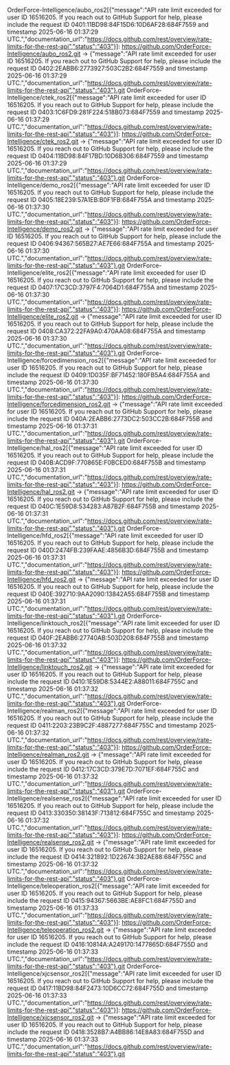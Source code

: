 OrderForce-Intelligence/aubo_ros2[{"message":"API rate limit exceeded for user ID 16516205. If you reach out to GitHub Support for help, please include the request ID 0401:11BD98:84F15D6:10D6AF28:684F7559 and timestamp 2025-06-16 01:37:29 UTC.","documentation_url":"https://docs.github.com/rest/overview/rate-limits-for-the-rest-api","status":"403"}]: https://github.com/OrderForce-Intelligence/aubo_ros2.git -> {"message":"API rate limit exceeded for user ID 16516205. If you reach out to GitHub Support for help, please include the request ID 0402:2EABB6:2773927:503C2B2:684F7559 and timestamp 2025-06-16 01:37:29 UTC.","documentation_url":"https://docs.github.com/rest/overview/rate-limits-for-the-rest-api","status":"403"}.git
OrderForce-Intelligence/ctek_ros2[{"message":"API rate limit exceeded for user ID 16516205. If you reach out to GitHub Support for help, please include the request ID 0403:1C6FD9:281F224:518B073:684F7559 and timestamp 2025-06-16 01:37:29 UTC.","documentation_url":"https://docs.github.com/rest/overview/rate-limits-for-the-rest-api","status":"403"}]: https://github.com/OrderForce-Intelligence/ctek_ros2.git -> {"message":"API rate limit exceeded for user ID 16516205. If you reach out to GitHub Support for help, please include the request ID 0404:11BD98:84F17BD:10D6B306:684F7559 and timestamp 2025-06-16 01:37:29 UTC.","documentation_url":"https://docs.github.com/rest/overview/rate-limits-for-the-rest-api","status":"403"}.git
OrderForce-Intelligence/demo_ros2[{"message":"API rate limit exceeded for user ID 16516205. If you reach out to GitHub Support for help, please include the request ID 0405:18E239:57A1EB:B0F1FB:684F755A and timestamp 2025-06-16 01:37:30 UTC.","documentation_url":"https://docs.github.com/rest/overview/rate-limits-for-the-rest-api","status":"403"}]: https://github.com/OrderForce-Intelligence/demo_ros2.git -> {"message":"API rate limit exceeded for user ID 16516205. If you reach out to GitHub Support for help, please include the request ID 0406:94367:565B27:AE7E66:684F755A and timestamp 2025-06-16 01:37:30 UTC.","documentation_url":"https://docs.github.com/rest/overview/rate-limits-for-the-rest-api","status":"403"}.git
OrderForce-Intelligence/elite_ros2[{"message":"API rate limit exceeded for user ID 16516205. If you reach out to GitHub Support for help, please include the request ID 0407:17C3CD:3797F4:7064D1:684F755A and timestamp 2025-06-16 01:37:30 UTC.","documentation_url":"https://docs.github.com/rest/overview/rate-limits-for-the-rest-api","status":"403"}]: https://github.com/OrderForce-Intelligence/elite_ros2.git -> {"message":"API rate limit exceeded for user ID 16516205. If you reach out to GitHub Support for help, please include the request ID 0408:CA372:22FA9A0:470AA08:684F755A and timestamp 2025-06-16 01:37:30 UTC.","documentation_url":"https://docs.github.com/rest/overview/rate-limits-for-the-rest-api","status":"403"}.git
OrderForce-Intelligence/forcedimension_ros2[{"message":"API rate limit exceeded for user ID 16516205. If you reach out to GitHub Support for help, please include the request ID 0409:1D035F:BF71452:180FB5A4:684F755A and timestamp 2025-06-16 01:37:30 UTC.","documentation_url":"https://docs.github.com/rest/overview/rate-limits-for-the-rest-api","status":"403"}]: https://github.com/OrderForce-Intelligence/forcedimension_ros2.git -> {"message":"API rate limit exceeded for user ID 16516205. If you reach out to GitHub Support for help, please include the request ID 040A:2EABB6:2773DC2:503CC2B:684F755B and timestamp 2025-06-16 01:37:31 UTC.","documentation_url":"https://docs.github.com/rest/overview/rate-limits-for-the-rest-api","status":"403"}.git
OrderForce-Intelligence/hal_ros2[{"message":"API rate limit exceeded for user ID 16516205. If you reach out to GitHub Support for help, please include the request ID 040B:ACD9F:770865E:F0BCED0:684F755B and timestamp 2025-06-16 01:37:31 UTC.","documentation_url":"https://docs.github.com/rest/overview/rate-limits-for-the-rest-api","status":"403"}]: https://github.com/OrderForce-Intelligence/hal_ros2.git -> {"message":"API rate limit exceeded for user ID 16516205. If you reach out to GitHub Support for help, please include the request ID 040C:1E59D8:534283:A87B2F:684F755B and timestamp 2025-06-16 01:37:31 UTC.","documentation_url":"https://docs.github.com/rest/overview/rate-limits-for-the-rest-api","status":"403"}.git
OrderForce-Intelligence/hfd_ros2[{"message":"API rate limit exceeded for user ID 16516205. If you reach out to GitHub Support for help, please include the request ID 040D:2474FB:239FAAE:4856B3D:684F755B and timestamp 2025-06-16 01:37:31 UTC.","documentation_url":"https://docs.github.com/rest/overview/rate-limits-for-the-rest-api","status":"403"}]: https://github.com/OrderForce-Intelligence/hfd_ros2.git -> {"message":"API rate limit exceeded for user ID 16516205. If you reach out to GitHub Support for help, please include the request ID 040E:392710:9AA2090:13842A55:684F755B and timestamp 2025-06-16 01:37:31 UTC.","documentation_url":"https://docs.github.com/rest/overview/rate-limits-for-the-rest-api","status":"403"}.git
OrderForce-Intelligence/linktouch_ros2[{"message":"API rate limit exceeded for user ID 16516205. If you reach out to GitHub Support for help, please include the request ID 040F:2EABB6:27740AB:503D208:684F755B and timestamp 2025-06-16 01:37:32 UTC.","documentation_url":"https://docs.github.com/rest/overview/rate-limits-for-the-rest-api","status":"403"}]: https://github.com/OrderForce-Intelligence/linktouch_ros2.git -> {"message":"API rate limit exceeded for user ID 16516205. If you reach out to GitHub Support for help, please include the request ID 0410:1E59D8:5344E2:A88011:684F755C and timestamp 2025-06-16 01:37:32 UTC.","documentation_url":"https://docs.github.com/rest/overview/rate-limits-for-the-rest-api","status":"403"}.git
OrderForce-Intelligence/realman_ros2[{"message":"API rate limit exceeded for user ID 16516205. If you reach out to GitHub Support for help, please include the request ID 0411:2203:23B9C2F:4887277:684F755C and timestamp 2025-06-16 01:37:32 UTC.","documentation_url":"https://docs.github.com/rest/overview/rate-limits-for-the-rest-api","status":"403"}]: https://github.com/OrderForce-Intelligence/realman_ros2.git -> {"message":"API rate limit exceeded for user ID 16516205. If you reach out to GitHub Support for help, please include the request ID 0412:17C3CD:379E7D:7071EF:684F755C and timestamp 2025-06-16 01:37:32 UTC.","documentation_url":"https://docs.github.com/rest/overview/rate-limits-for-the-rest-api","status":"403"}.git
OrderForce-Intelligence/realsense_ros2[{"message":"API rate limit exceeded for user ID 16516205. If you reach out to GitHub Support for help, please include the request ID 0413:330350:38143F:713812:684F755C and timestamp 2025-06-16 01:37:32 UTC.","documentation_url":"https://docs.github.com/rest/overview/rate-limits-for-the-rest-api","status":"403"}]: https://github.com/OrderForce-Intelligence/realsense_ros2.git -> {"message":"API rate limit exceeded for user ID 16516205. If you reach out to GitHub Support for help, please include the request ID 0414:321892:1D22674:3B2AE88:684F755C and timestamp 2025-06-16 01:37:32 UTC.","documentation_url":"https://docs.github.com/rest/overview/rate-limits-for-the-rest-api","status":"403"}.git
OrderForce-Intelligence/teleoperation_ros2[{"message":"API rate limit exceeded for user ID 16516205. If you reach out to GitHub Support for help, please include the request ID 0415:94367:5663BE:AE8FC1:684F755D and timestamp 2025-06-16 01:37:33 UTC.","documentation_url":"https://docs.github.com/rest/overview/rate-limits-for-the-rest-api","status":"403"}]: https://github.com/OrderForce-Intelligence/teleoperation_ros2.git -> {"message":"API rate limit exceeded for user ID 16516205. If you reach out to GitHub Support for help, please include the request ID 0416:10814A:A249170:1477865D:684F755D and timestamp 2025-06-16 01:37:33 UTC.","documentation_url":"https://docs.github.com/rest/overview/rate-limits-for-the-rest-api","status":"403"}.git
OrderForce-Intelligence/xjcsensor_ros2[{"message":"API rate limit exceeded for user ID 16516205. If you reach out to GitHub Support for help, please include the request ID 0417:11BD98:84F2473:10D6CC72:684F755D and timestamp 2025-06-16 01:37:33 UTC.","documentation_url":"https://docs.github.com/rest/overview/rate-limits-for-the-rest-api","status":"403"}]: https://github.com/OrderForce-Intelligence/xjcsensor_ros2.git -> {"message":"API rate limit exceeded for user ID 16516205. If you reach out to GitHub Support for help, please include the request ID 0418:3528B7:A4BB86:14E8A83:684F755D and timestamp 2025-06-16 01:37:33 UTC.","documentation_url":"https://docs.github.com/rest/overview/rate-limits-for-the-rest-api","status":"403"}.git
